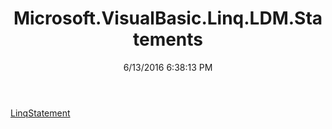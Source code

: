 ﻿---
title: Microsoft.VisualBasic.Linq.LDM.Statements
date: 6/13/2016 6:38:13 PM
---

[LinqStatement](T-Microsoft.VisualBasic.Linq.LDM.Statements.LinqStatement.html)
